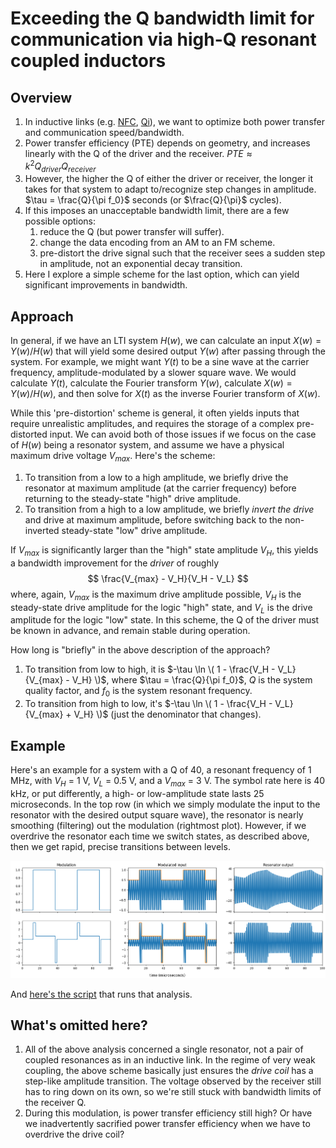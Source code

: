 # Exceeding the Q bandwidth limit for communication via high-Q resonant coupled inductors

## Overview

1. In inductive links (e.g. [NFC](https://en.wikipedia.org/wiki/Near-field_communication), [Qi](https://en.wikipedia.org/wiki/Qi_(standard))), we want to optimize both power transfer and communication speed/bandwidth.
2. Power transfer efficiency (PTE) depends on geometry, and increases linearly with the Q of the driver and the receiver. $PTE \approx k^2 Q_{driver} Q_{receiver}$
3. However, the higher the Q of either the driver or receiver, the longer it takes for that system to adapt to/recognize step changes in amplitude. $\tau = \frac{Q}{\pi f_0}$ seconds (or $\frac{Q}{\pi}$ cycles).
4. If this imposes an unacceptable bandwidth limit, there are a few possible options:
    1. reduce the Q (but power transfer will suffer).
    2. change the data encoding from an AM to an FM scheme.
    3. pre-distort the drive signal such that the receiver sees a sudden step in amplitude, not an exponential decay transition.
5. Here I explore a simple scheme for the last option, which can yield significant improvements in bandwidth.


## Approach

In general, if we have an LTI system $H(w)$, we can calculate an input $X(w) = Y(w) / H(w)$ that will yield some desired output $Y(w)$ after passing through the system. For example, we might want $Y(t)$ to be a sine wave at the carrier frequency, amplitude-modulated by a slower square wave. We would calculate $Y(t)$, calculate the Fourier transform $Y(w)$, calculate $X(w) = Y(w) / H(w)$, and then solve for $X(t)$ as the inverse Fourier transform of $X(w)$.

While this 'pre-distortion' scheme is general, it often yields inputs that require unrealistic amplitudes, and requires the storage of a complex pre-distorted input. We can avoid both of those issues if we focus on the case of $H(w)$ being a resonator system, and assume we have a physical maximum drive voltage $V_{max}$. Here's the scheme:

1. To transition from a low to a high amplitude, we briefly drive the resonator at maximum amplitude (at the carrier frequency) before returning to the steady-state "high" drive amplitude.
2. To transition from a high to a low amplitude, we briefly *invert the  drive* and drive at maximum amplitude, before switching back to the non-inverted steady-state "low" drive amplitude.

If $V_{max}$ is significantly larger than the "high" state amplitude $V_H$, this yields a bandwidth improvement for the *driver* of roughly
$$
\frac{V_{max} - V_H}{V_H - V_L}
$$
where, again, $V_{max}$ is the maximum drive amplitude possible, $V_H$ is the steady-state drive amplitude for the logic "high" state, and $V_L$ is the drive amplitude for the logic "low" state. In this scheme, the Q of the driver must be known in advance, and remain stable during operation.

How long is "briefly" in the above description of the approach?
1. To transition from low to high, it is $-\tau \ln \( 1 - \frac{V_H - V_L}{V_{max} - V_H} \)$, where $\tau = \frac{Q}{\pi f_0}$, $Q$ is the system quality factor, and $f_0$ is the system resonant frequency.
2. To transition from high to low, it's $-\tau \ln \( 1 - \frac{V_H - V_L}{V_{max} + V_H} \)$ (just the denominator that changes).


## Example
Here's an example for a system with a Q of 40, a resonant frequency of 1 MHz, with $V_H$ = 1 V, $V_L$ = 0.5 V, and a $V_{max}$ = 3 V. The symbol rate here is 40 kHz, or put differently, a high- or low-amplitude state lasts 25 microseconds. In the top row (in which we simply modulate the input to the resonator with the desired output square wave), the resonator is nearly smoothing (filtering) out the modulation (rightmost plot). However, if we overdrive the resonator each time we switch states, as described above, then we get rapid, precise transitions between levels.

![image](fig1.png)

And [here's the script](pre-distortion-high-q.py) that runs that analysis.

## What's omitted here?
1. All of the above analysis concerned a single resonator, not a pair of coupled resonances as in an inductive link. In the regime of very weak coupling, the above scheme basically just ensures the *drive coil* has a step-like amplitude transition. The voltage observed by the receiver still has to ring down on its own, so we're still stuck with bandwidth limits of the receiver Q.
2. During this modulation, is power transfer efficiency still high? Or have we inadvertently sacrified power transfer efficiency when we have to overdrive the drive coil?
